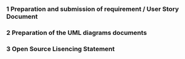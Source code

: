 ### 1 Preparation and submission of requirement / User Story Document
### 2 Preparation of the UML diagrams documents
### 3 Open Source Lisencing Statement
